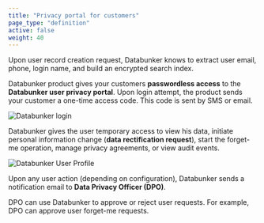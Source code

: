 ```yaml
---
title: "Privacy portal for customers"
page_type: "definition"
active: false
weight: 40
---
```

Upon user record creation request, Databunker knows to extract user email, phone, login name, and build an encrypted search index.

Databunker product gives your customers **passwordless access** to the **Databunker user privacy portal**. Upon login attempt, the product sends your customer a one-time access code. This code is sent by SMS or email.


![Databunker login](/use-case/user-privacy-controls/user-login.png)

Databunker gives the user temporary access to view his data, initiate personal information change (**data rectification request**), start the forget-me operation, manage privacy agreements, or view audit events.

![Databunker User Profile](/home/gallery/gallery/2-profile.png)

Upon any user action (depending on configuration), Databunker sends a notification email to **Data Privacy Officer (DPO)**.

DPO can use Databunker to approve or reject user requests. For example, DPO can approve user forget-me requests.
